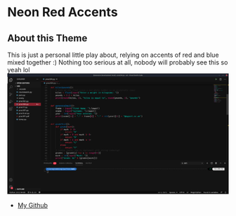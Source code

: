 # Neon Red Accents
## About this Theme
This is just a personal little play about, relying on accents of red and blue mixed together :)
Nothing too serious at all, nobody will probably see this so yeah lol
![](https://github.com/Viibrant/Neon-Red-Accents/blob/main/preview1.png?raw=true)


* [My Github](https://www.github.com/Viibrant)
